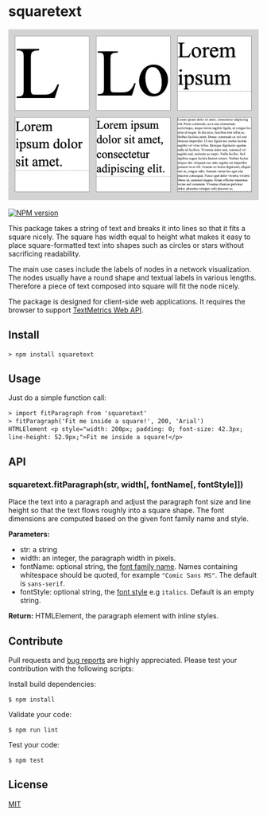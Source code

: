 # squaretext

![squaretext sample](doc/squaretext_sample_lorem_ipsum_3x2.png?raw=true)

[![NPM version](https://img.shields.io/npm/v/squaretext?color=7FCD0F)](https://www.npmjs.com/package/squaretext)

This package takes a string of text and breaks it into lines so that it fits a square nicely. The square has width equal to height what makes it easy to place square-formatted text into shapes such as circles or stars without sacrificing readability.

The main use cases include the labels of nodes in a network visualization. The nodes usually have a round shape and textual labels in various lengths. Therefore a piece of text composed into square will fit the node nicely.

The package is designed for client-side web applications. It requires the browser to support [TextMetrics Web API](https://developer.mozilla.org/en-US/docs/Web/API/TextMetrics).

## Install

```
> npm install squaretext
```

## Usage

Just do a simple function call:
```
> import fitParagraph from 'squaretext'
> fitParagraph('Fit me inside a square!', 200, 'Arial')
HTMLElement <p style="width: 200px; padding: 0; font-size: 42.3px; line-height: 52.9px;">Fit me inside a square!</p>
```

## API

### squaretext.fitParagraph(str, width[, fontName[, fontStyle]])

Place the text into a paragraph and adjust the paragraph font size and line height so that the text flows roughly into a square shape. The font dimensions are computed based on the given font family name and style.

**Parameters:**

- str: a string
- width: an integer, the paragraph width in pixels.
- fontName: optional string, the [font family name](https://developer.mozilla.org/en-US/docs/Web/CSS/font-family). Names containing whitespace should be quoted, for example `"Comic Sans MS"`. The default is `sans-serif`.
- fontStyle: optional string, the [font style](https://developer.mozilla.org/en-US/docs/Web/CSS/font-style) e.g `italics`. Default is an empty string.

**Return:** HTMLElement, the paragraph element with inline styles.


## Contribute

Pull requests and [bug reports](https://github.com/axelpale/squaretext/issues) are highly appreciated. Please test your contribution with the following scripts:

Install build dependencies:

    $ npm install

Validate your code:

    $ npm run lint

Test your code:

    $ npm test

## License

[MIT](LICENSE)
